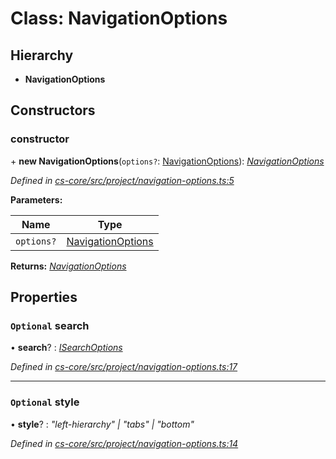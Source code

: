 # Class: NavigationOptions

## Hierarchy

* **NavigationOptions**

## Constructors

###  constructor

\+ **new NavigationOptions**(`options?`: [NavigationOptions](_cs_core_src_project_navigation_options_.navigationoptions.md)): *[NavigationOptions](_cs_core_src_project_navigation_options_.navigationoptions.md)*

*Defined in [cs-core/src/project/navigation-options.ts:5](https://github.com/RichardHovenkamp/csnext/blob/c891e154/packages/cs-core/src/project/navigation-options.ts#L5)*

**Parameters:**

Name | Type |
------ | ------ |
`options?` | [NavigationOptions](_cs_core_src_project_navigation_options_.navigationoptions.md) |

**Returns:** *[NavigationOptions](_cs_core_src_project_navigation_options_.navigationoptions.md)*

## Properties

### `Optional` search

• **search**? : *[ISearchOptions](../interfaces/_cs_core_src_interactions_search_options_.isearchoptions.md)*

*Defined in [cs-core/src/project/navigation-options.ts:17](https://github.com/RichardHovenkamp/csnext/blob/c891e154/packages/cs-core/src/project/navigation-options.ts#L17)*

___

### `Optional` style

• **style**? : *"left-hierarchy" | "tabs" | "bottom"*

*Defined in [cs-core/src/project/navigation-options.ts:14](https://github.com/RichardHovenkamp/csnext/blob/c891e154/packages/cs-core/src/project/navigation-options.ts#L14)*
